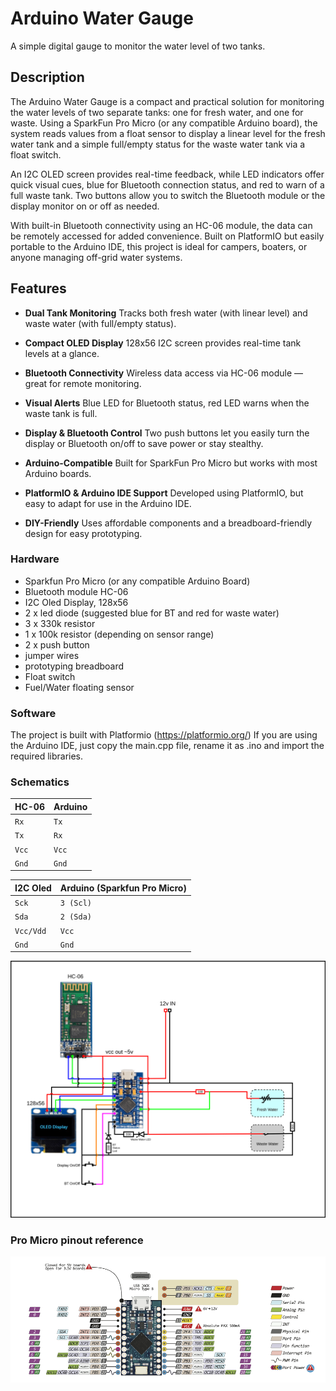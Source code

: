 # Arduino Water Gauge

A simple digital gauge to monitor the water level of two tanks.

## Description

The Arduino Water Gauge is a compact and practical solution for monitoring the water levels of two separate tanks: one for fresh water, and one for waste. Using a SparkFun Pro Micro (or any compatible Arduino board), the system reads values from a float sensor to display a linear level for the fresh water tank and a simple full/empty status for the waste water tank via a float switch.

An I2C OLED screen provides real-time feedback, while LED indicators offer quick visual cues, blue for Bluetooth connection status, and red to warn of a full waste tank. Two buttons allow you to switch the Bluetooth module or the display monitor on or off as needed.

With built-in Bluetooth connectivity using an HC-06 module, the data can be remotely accessed for added convenience. Built on PlatformIO but easily portable to the Arduino IDE, this project is ideal for campers, boaters, or anyone managing off-grid water systems.

## Features

* **Dual Tank Monitoring**
  Tracks both fresh water (with linear level) and waste water (with full/empty status).

* **Compact OLED Display**
  128x56 I2C screen provides real-time tank levels at a glance.

* **Bluetooth Connectivity**
  Wireless data access via HC-06 module — great for remote monitoring.

* **Visual Alerts**
  Blue LED for Bluetooth status, red LED warns when the waste tank is full.

* **Display & Bluetooth Control**
  Two push buttons let you easily turn the display or Bluetooth on/off to save power or stay stealthy.

* **Arduino-Compatible**
  Built for SparkFun Pro Micro but works with most Arduino boards.

* **PlatformIO & Arduino IDE Support**
  Developed using PlatformIO, but easy to adapt for use in the Arduino IDE.

* **DIY-Friendly**
  Uses affordable components and a breadboard-friendly design for easy prototyping.


### Hardware

- Sparkfun Pro Micro (or any compatible Arduino Board)
- Bluetooth module HC-06
- I2C Oled Display, 128x56
- 2 x led diode (suggested blue for BT and red for waste water)
- 3 x 330k resistor
- 1 x 100k resistor (depending on sensor range)
- 2 x push button
- jumper wires
- prototyping breadboard
- Float switch
- Fuel/Water floating sensor

### Software

The project is built with Platformio (https://platformio.org/)
If you are using the Arduino IDE, just copy the main.cpp file, rename it as .ino and import the required libraries.

### Schematics

| HC-06 | Arduino |
| :---- | :------ |
| `Rx`  | `Tx`    |
| `Tx`  | `Rx`    |
| `Vcc` | `Vcc`   |
| `Gnd` | `Gnd`   |

| I2C Oled  | Arduino (Sparkfun Pro Micro) |
| :-------- | :--------------------------- |
| `Sck`     | `3 (Scl)`                    |
| `Sda`     | `2 (Sda)`                    |
| `Vcc/Vdd` | `Vcc`                        |
| `Gnd`     | `Gnd`                        |

![alt text](./imgs/schematics.png)

### Pro Micro pinout reference

![alt text](./imgs/pinout.png)
